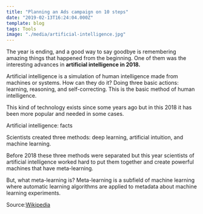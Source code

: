 ```yaml
---
title: "Planning an Ads campaign on 10 steps"
date: "2019-02-13T16:24:04.000Z"
template: blog
tags: Tools
image: "./media/artificial-intelligence.jpg"
---
```


The year is ending, and a good way to say goodbye is remembering amazing things that happened from the beginning. One of them was the interesting advances in **artificial intelligence in 2018.**

Artificial intelligence is a simulation of human intelligence made from machines or systems. How can they do it? Doing three basic actions: learning, reasoning, and self-correcting. This is the basic method of human intelligence. 

This kind of technology exists since some years ago but in this 2018 it has been more popular and needed in some cases. 


<title-2>Artificial intelligence: facts</title-2>

Scientists created three methods: deep learning, artificial intuition, and machine learning. 

Before 2018 these three methods were separated but this year scientists of artificial intelligence worked hard to put them together and create powerful machines that have meta-learning. 

But, what meta-learning is? Meta-learning is a subfield of machine learning where automatic learning algorithms are applied to metadata about machine learning experiments.

Source:[Wikipedia](https://en.wikipedia.org/wiki/Meta_learning_(computer_science))
